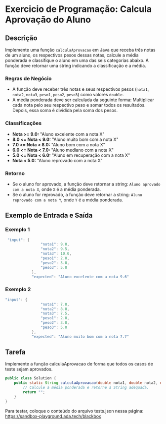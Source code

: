 # Exercicio de Programação: Calcula Aprovação do Aluno

## Descrição

Implemente uma função `calculaAprovacao` em Java que receba três notas de um aluno, os respectivos pesos dessas notas, calcule a média ponderada e classifique o aluno em uma das seis categorias abaixo. A função deve retornar uma string indicando a classificação e a média.

### Regras de Negócio

- A função deve receber três notas e seus respectivos pesos (`nota1`, `nota2`, `nota3`, `peso1`, `peso2`, `peso3`) como valores `double`.
- A média ponderada deve ser calculada da seguinte forma: Multiplicar cada nota pelo seu respectivo peso e somar todos os resultados. Depois, essa soma é dividida pela soma dos pesos.

### Classificações

- **Nota >= 9.0:** "Aluno excelente com a nota X"
- **8.0 <= Nota < 9.0:** "Aluno muito bom com a nota X"
- **7.0 <= Nota < 8.0:** "Aluno bom com a nota X"
- **6.0 <= Nota < 7.0:** "Aluno mediano com a nota X"
- **5.0 <= Nota < 6.0:** "Aluno em recuperação com a nota X"
- **Nota < 5.0:** "Aluno reprovado com a nota X"

### Retorno

- Se o aluno for aprovado, a função deve retornar a string: `Aluno aprovado com a nota X`, onde `X` é a média ponderada.
- Se o aluno for reprovado, a função deve retornar a string: `Aluno reprovado com a nota Y`, onde `Y` é a média ponderada.

## Exemplo de Entrada e Saída

### Exemplo 1

```java 
 "input": {
                "nota1": 9.0,
                "nota2": 9.5,
                "nota3": 10.0,
                "peso1": 2.0,
                "peso2": 3.0,
                "peso3": 5.0
            },
            "expected": "Aluno excelente com a nota 9.6"
```


### Exemplo 2


```java
"input": {
                "nota1": 7.0,
                "nota2": 8.0,
                "nota3": 7.5,
                "peso1": 2.0,
                "peso2": 3.0,
                "peso3": 5.0
            },
            "expected": "Aluno muito bom com a nota 7.7"
```

## Tarefa
Implemente a função calculaAprovacao de forma que todos os casos de teste sejam aprovados.

```java
public class Solution {
    public static String calculaAprovacao(double nota1, double nota2, double nota3, double peso1, double peso2, double peso3) {
        // Calcule a média ponderada e retorne a String adequada.
        return "";
    }
}
```


Para testar, coloque o conteúdo do arquivo tests.json nessa página: https://sandbox-playground.ada.tech/blackbox

